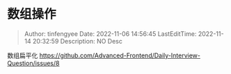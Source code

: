 # 数组操作 <!-- omit in toc -->

> Author: tinfengyee
> Date: 2022-11-06 14:56:45
> LastEditTime: 2022-11-14 20:32:59
> Description: NO Desc

数组扁平化
https://github.com/Advanced-Frontend/Daily-Interview-Question/issues/8
